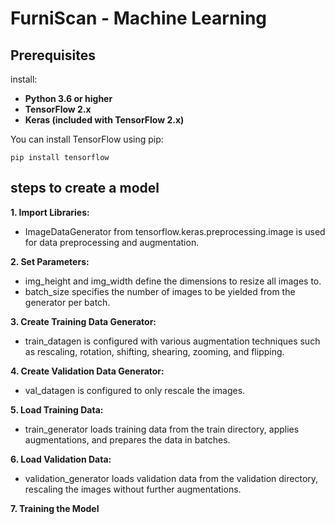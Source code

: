 # FurniScan - Machine Learning

## Prerequisites

 install:

- **Python 3.6 or higher**
- **TensorFlow 2.x**
- **Keras (included with TensorFlow 2.x)**
  
You can install TensorFlow using pip:
```
pip install tensorflow

```
## steps to create a model

**1. Import Libraries:**

- ImageDataGenerator from tensorflow.keras.preprocessing.image is used for data preprocessing and augmentation.

**2. Set Parameters:**

- img_height and img_width define the dimensions to resize all images to.
- batch_size specifies the number of images to be yielded from the generator per batch.

**3. Create Training Data Generator:**

- train_datagen is configured with various augmentation techniques such as rescaling, rotation, shifting, shearing, zooming, and flipping.

**4. Create Validation Data Generator:**

- val_datagen is configured to only rescale the images.

**5. Load Training Data:**

- train_generator loads training data from the train directory, applies augmentations, and prepares the data in batches.

**6. Load Validation Data:**

- validation_generator loads validation data from the validation directory, rescaling the images without further augmentations.

**7. Training the Model**
